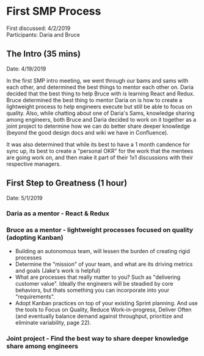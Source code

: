 # First SMP Process

First discussed: 4/2/2019   
Participants: Daria and Bruce

## The Intro (35 mins)

Date: 4/19/2019

In the first SMP intro meeting, we went through our bams and sams with each other, and determined the best things to mentor each other on.  Daria decided that the best thing to help Bruce with is learning React and Redux.  Bruce determined the best thing to mentor Daria on is how to create a lightweight process to help engineers execute but still be able to focus on quality.  Also, while chatting about one of Daria's Sams, knowledge sharing among engineers, both Bruce and Daria decided to work on it together as a joint project to determine how we can do better share deeper knowledge (beyond the good design docs and wiki we have in Confluence).

It was also determined that while its best to have a 1 month candence for sync up, its best to create a "personal OKR" for the work that the mentees are going work on, and then make it part of their 1x1 discussions with their respective managers.

## First Step to Greatness (1 hour)

Date: 5/1/2019

### Daria as a mentor - React & Redux   

### Bruce as a mentor - lightweight processes focused on quality (adopting Kanban)    
 * Building an autonomous team, will lessen the burden of creating rigid processes
 * Determine the "mission" of your team, and what are its driving metrics and goals (Jake's work is helpful)
 * What are processes that really matter to you?  Such as "delivering customer value".  Ideally the engineers will be steadied by core behaviors, but thats something you can incorporate into your "requirements".
 * Adopt Kanban practices on top of your existing Sprint planning.  And use the tools to Focus on Quality, Reduce Work-in-progress, Deliver Often (and eventually balance demand against throughput, prioritize and eliminate variability, page 22).

### Joint project - Find the best way to share deeper knowledge share among engineers

